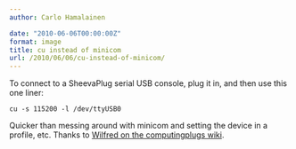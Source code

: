```yaml
---
author: Carlo Hamalainen

date: "2010-06-06T00:00:00Z"
format: image
title: cu instead of minicom
url: /2010/06/06/cu-instead-of-minicom/
---
```

To connect to a SheevaPlug serial USB console, plug it in, and then use this one liner:

    cu -s 115200 -l /dev/ttyUSB0

Quicker than messing around with minicom and setting the device in a profile, etc. Thanks to [Wilfred on the computingplugs wiki](http://computingplugs.com/index.php/Connecting_to_the_serial_console).
